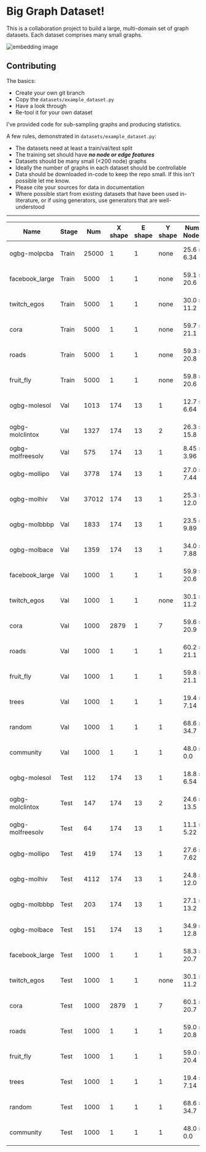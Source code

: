 # Big Graph Dataset!

This is a collaboration project to build a large, multi-domain set of graph datasets.
Each dataset comprises many small graphs.

![embedding image](https://github.com/neutralpronoun/big-graph-dataset/blob/main/outputs/embedding.png)

## Contributing

The basics:
 - Create your own git branch
 - Copy the `datasets/example_dataset.py`
 - Have a look through
 - Re-tool it for your own dataset

 I've provided code for sub-sampling graphs and producing statistics.

 A few rules, demonstrated in `datasets/example_dataset.py`:
 - The datasets need at least a train/val/test split
 - The training set should have _**no node or edge features**_
 - Datasets should be many small (<200 node) graphs
 - Ideally the number of graphs in each dataset should be controllable
 - Data should be downloaded in-code to keep the repo small. If this isn't possible let me know.
 - Please cite your sources for data in documentation
 - Where possible start from existing datasets that have been used in-literature, or if using generators, use generators that are well-understood

--- 

| Name  |  Stage  |  Num  |  X shape  |  E shape  |  Y shape  |  Num. Nodes  |  Num. Edges  |  Diameter  |  Clustering |
| - | - | - | - | - | - | - | - | - | - |
| ogbg-molpcba | Train | 25000 | 1 | 1 | none | 25.6 ± 6.34| 27.6 ± 7.06| 13.5 ± 3.29| 0.00112 ± 0.011 |
| facebook_large | Train | 5000 | 1 | 1 | none | 59.1 ± 20.6| 200.0 ± 161.0| 10.2 ± 6.4| 0.427 ± 0.131 |
| twitch_egos | Train | 5000 | 1 | 1 | none | 30.0 ± 11.2| 88.4 ± 71.6| 2.0 ± 0.0| 0.55 ± 0.15 |
| cora | Train | 5000 | 1 | 1 | none | 59.7 ± 21.1| 120.0 ± 57.3| 10.2 ± 4.74| 0.322 ± 0.0829 |
| roads | Train | 5000 | 1 | 1 | none | 59.3 ± 20.8| 73.8 ± 28.1| 16.4 ± 6.11| 0.0558 ± 0.0427 |
| fruit_fly | Train | 5000 | 1 | 1 | none | 59.8 ± 20.6| 147.0 ± 103.0| 8.77 ± 3.43| 0.236 ± 0.0868 |
| ogbg-molesol | Val | 1013 | 174 | 13 | 1 | 12.7 ± 6.64| 12.9 ± 7.62| 6.81 ± 3.3| 0.000354 ± 0.00418 |
| ogbg-molclintox | Val | 1327 | 174 | 13 | 2 | 26.3 ± 15.8| 28.0 ± 17.1| 12.4 ± 6.09| 0.00259 ± 0.0191 |
| ogbg-molfreesolv | Val | 575 | 174 | 13 | 1 | 8.45 ± 3.96| 8.0 ± 4.48| 5.01 ± 2.08| 0.0 ± 0.0 |
| ogbg-mollipo | Val | 3778 | 174 | 13 | 1 | 27.0 ± 7.44| 29.4 ± 8.22| 13.8 ± 4.03| 0.00366 ± 0.017 |
| ogbg-molhiv | Val | 37012 | 174 | 13 | 1 | 25.3 ± 12.0| 27.3 ± 13.1| 12.0 ± 5.15| 0.00158 ± 0.0156 |
| ogbg-molbbbp | Val | 1833 | 174 | 13 | 1 | 23.5 ± 9.89| 25.4 ± 11.0| 11.2 ± 4.03| 0.00285 ± 0.0278 |
| ogbg-molbace | Val | 1359 | 174 | 13 | 1 | 34.0 ± 7.88| 36.8 ± 8.12| 15.2 ± 3.14| 0.00664 ± 0.0203 |
| facebook_large | Val | 1000 | 1 | 1 | 1 | 59.9 ± 20.6| 211.0 ± 171.0| 10.1 ± 6.48| 0.436 ± 0.136 |
| twitch_egos | Val | 1000 | 1 | 1 | none | 30.1 ± 11.2| 89.7 ± 71.0| 2.0 ± 0.0| 0.554 ± 0.146 |
| cora | Val | 1000 | 2879 | 1 | 7 | 59.6 ± 20.9| 122.0 ± 58.8| 9.84 ± 4.59| 0.326 ± 0.0863 |
| roads | Val | 1000 | 1 | 1 | 1 | 60.2 ± 21.1| 75.2 ± 29.0| 16.5 ± 5.96| 0.0557 ± 0.0415 |
| fruit_fly | Val | 1000 | 1 | 1 | 1 | 59.8 ± 21.1| 149.0 ± 111.0| 8.87 ± 3.59| 0.235 ± 0.0891 |
| trees | Val | 1000 | 1 | 1 | 1 | 19.4 ± 7.14| 18.4 ± 7.14| 9.96 ± 3.19| 0.0 ± 0.0 |
| random | Val | 1000 | 1 | 1 | 1 | 68.6 ± 34.7| 504.0 ± 484.0| 3.87 ± 1.41| 0.168 ± 0.083 |
| community | Val | 1000 | 1 | 1 | 1 | 48.0 ± 0.0| 322.0 ± 25.7| 3.0 ± 0.0316| 0.409 ± 0.0269 |
| ogbg-molesol | Test | 112 | 174 | 13 | 1 | 18.8 ± 6.54| 20.5 ± 7.28| 8.88 ± 3.23| 0.0125 ± 0.0645 |
| ogbg-molclintox | Test | 147 | 174 | 13 | 2 | 24.6 ± 13.5| 26.7 ± 14.3| 12.0 ± 5.15| 0.00798 ± 0.055 |
| ogbg-molfreesolv | Test | 64 | 174 | 13 | 1 | 11.1 ± 5.22| 11.8 ± 5.87| 5.27 ± 2.34| 0.0298 ± 0.138 |
| ogbg-mollipo | Test | 419 | 174 | 13 | 1 | 27.6 ± 7.62| 30.3 ± 8.38| 14.0 ± 4.1| 0.00662 ± 0.0231 |
| ogbg-molhiv | Test | 4112 | 174 | 13 | 1 | 24.8 ± 12.0| 27.4 ± 13.1| 11.5 ± 5.37| 0.00561 ± 0.0349 |
| ogbg-molbbbp | Test | 203 | 174 | 13 | 1 | 27.1 ± 13.2| 29.6 ± 14.2| 12.7 ± 5.04| 0.00509 ± 0.0463 |
| ogbg-molbace | Test | 151 | 174 | 13 | 1 | 34.9 ± 12.8| 37.6 ± 13.1| 15.7 ± 4.99| 0.00509 ± 0.0186 |
| facebook_large | Test | 1000 | 1 | 1 | 1 | 58.3 ± 20.7| 206.0 ± 178.0| 10.1 ± 6.05| 0.428 ± 0.133 |
| twitch_egos | Test | 1000 | 1 | 1 | none | 30.1 ± 11.2| 89.7 ± 71.0| 2.0 ± 0.0| 0.554 ± 0.146 |
| cora | Test | 1000 | 2879 | 1 | 7 | 60.1 ± 20.7| 120.0 ± 54.6| 10.1 ± 4.71| 0.324 ± 0.0823 |
| roads | Test | 1000 | 1 | 1 | 1 | 59.0 ± 20.8| 73.4 ± 28.1| 16.4 ± 6.06| 0.0556 ± 0.0431 |
| fruit_fly | Test | 1000 | 1 | 1 | 1 | 59.0 ± 20.4| 141.0 ± 88.8| 8.82 ± 3.54| 0.24 ± 0.0848 |
| trees | Test | 1000 | 1 | 1 | 1 | 19.4 ± 7.14| 18.4 ± 7.14| 9.96 ± 3.19| 0.0 ± 0.0 |
| random | Test | 1000 | 1 | 1 | 1 | 68.6 ± 34.7| 505.0 ± 485.0| 3.87 ± 1.36| 0.172 ± 0.085 |
| community | Test | 1000 | 1 | 1 | 1 | 48.0 ± 0.0| 322.0 ± 25.7| 3.0 ± 0.0316| 0.409 ± 0.0269 |
